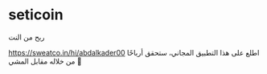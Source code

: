 # seticoin
ربح من النت

https://sweatco.in/hi/abdalkader00 اطلع على هذا التطبيق المجاني، ستحقق أرباحًا من خلاله مقابل المشي 🚶
